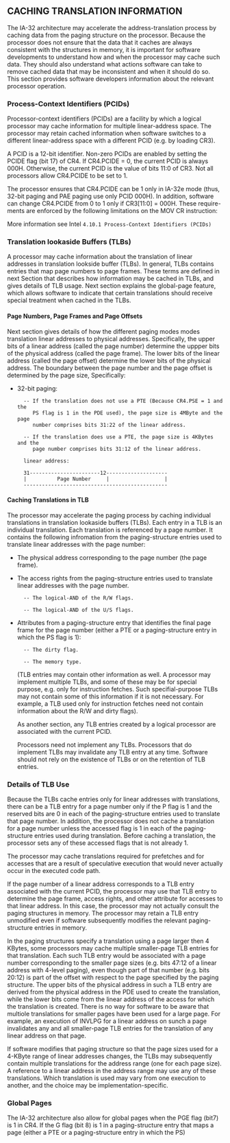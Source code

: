 CACHING TRANSLATION INFORMATION
--------------------------------------------------

  The IA-32 architecture may accelerate the address-translation process by
  caching data from the paging structure on the processor. Because the 
  processor does not ensure that the data that it caches are always 
  consistent with the structures in memory, it is important for software
  developments to understand how and when the processor may cache such data.
  They should also understand what actions software can take to remove cached
  data that may be inconsistent and when it should do so. This section
  provides software developers information about the relevant processor
  operation.

### Process-Context Identifiers (PCIDs)

  Processor-context identifiers (PCIDs) are a facility by which a logical
  processor may cache information for multiple linear-address space. The 
  processor may retain cached information when software switches to a 
  different linear-address space with a different PCID (e.g. by loading CR3).

  A PCID is a 12-bit identifier. Non-zero PCIDs are enabled by setting the
  PCIDE flag (bit 17) of CR4. If CR4.PCIDE = 0, the current PCID is always
  000H. Otherwise, the current PCID is the value of bits 11:0 of CR3. Not
  all processors allow CR4.PCIDE to be set to 1.

  The processor ensures that CR4.PCIDE can be 1 only in IA-32e mode (thus,
  32-bit paging and PAE paging use only PCID 000H). In addition, software
  can change CR4.PCIDE from 0 to 1 only if CR3[11:0] = 000H. These require-
  ments are enforced by the following limitations on the MOV CR instruction:

  More information see Intel `4.10.1 Process-Context Identifiers (PCIDs)` 

### Translation lookaside Buffers (TLBs)

  A processor may cache information about the translation of linear addresses
  in translation lookside buffer (TLBs). In general, TLBs contains entries
  that map page numbers to page frames. These terms are defined in next
  Section that describes how information may be cached in TLBs, and gives
  details of TLB usage. Next section explains the global-page feature,
  which allows software to indicate that certain translations should receive
  special treatment when cached in the TLBs.

#### Page Numbers, Page Frames and Page Offsets

  Next section gives details of how the different paging modes modes
  translation linear addresses to physical addresses. Specifically, the upper
  bits of a linear address (called the page number) determine the uppper bits
  of the physical address (called the page frame). The lower bits of the 
  linear address (called the page offset) determine the lower bits of the
  physical address. The boundary between the page number and the page offset
  is determined by the page size, Specifically:

  * 32-bit paging:

    ```
      -- If the translation does not use a PTE (Because CR4.PSE = 1 and the 
         PS flag is 1 in the PDE used), the page size is 4MByte and the page
         number comprises bits 31:22 of the linear address.

      -- If the translation does use a PTE, the page size is 4KBytes and the
         page number comprises bits 31:12 of the linear address.

      linear address:

      31-----------------------12--------------------
      |          Page Number     |                  |
      -----------------------------------------------
    ```

#### Caching Translations in TLB

  The processor may accelerate the paging process by caching individual
  translations in translation lookaside buffers (TLBs). Each entry in a TLB
  is an individual translation. Each translation is referenced by a page
  number. It contains the following infromation from the paging-structure
  entries used to translate linear addresses with the page number:

  * The physical address corresponding to the page number (the page frame).

  * The access rights from the paging-structure entries used to translate
    linear addresses with the page number.

    ```
      -- The logical-AND of the R/W flags.

      -- The logical-AND of the U/S flags.

    ```
  * Attributes from a paging-structure entry that identifies the final page
    frame for the page number (either a PTE or a paging-structure entry
    in which the PS flag is 1):

    ```
      -- The dirty flag.

      -- The memory type.
    ```

    (TLB entries may contain other information as well. A processor may
    implement multiple TLBs, and some of these may be for special purpose,
    e.g. only for instruction fetches. Such specifial-purpose TLBs may not
    contain some of this information if it is not necessary. For example,
    a TLB used only for instruction fetches need not contain information
    about the R/W and dirty flags).

    As another section, any TLB entries created by a logical processor are
    associated with the current PCID.

    Processors need not implement any TLBs. Processors that do implement TLBs
    may invalidate any TLB entry at any time. Software should not rely on the 
    existence of TLBs or on the retention of TLB entries.

### Details of TLB Use

  Because the TLBs cache entries only for linear addresses with translations,
  there can be a TLB entry for a page number only if the P flag is 1 and the
  reserved bits are 0 in each of the paging-structure entries used to
  translate that page number. In addition, the processor does not cache a
  translation for a page number unless the accessed flag is 1 in each of the
  paging-structure entries used during translation. Before caching a 
  translation, the processor sets any of these accessed flags that is not 
  already 1.

  The processor may cache translations required for prefetches and for
  accesses that are a result of speculative execution that would never
  actually occur in the executed code path.

  If the page number of a linear address corresponds to a TLB entry associated
  with the current PCID, the processor may use that TLB entry to determine
  the page frame, access rights, and other attribute for accesses to that
  linear address. In this case, the processor may not actually consult the
  paging structures in memory. The processor may retain a TLB entry unmodified
  even if software subsequently modifies the relevant paging-structure
  entries in memory. 

  In the paging structures specify a translation using a page larger then
  4 KBytes, some processors may cache multiple smaller-page TLB entries for
  that translation. Each such TLB entry would be associated with a page
  number corresponding to the smaller page sizes (e.g. bits 47:12 of a linear
  address with 4-level paging), even though part of that number (e.g. bits 
  20:12) is part of the offset with respect to the page specified by the 
  paging structure. The upper bits of the physical address in such a TLB entry
  are derived from the physical address in the PDE used to create the 
  translation, while the lower bits come from the linear address of the access
  for which the translation is created. There is no way for software to be
  aware that multiole translations for smaller pages have been used for a
  large page. For example, an execution of INVLPG for a linear address on sunch
  a page invalidates any and all smaller-page TLB entries for the translation
  of any linear address on that page.

  If software modifies that paging structure so that the page sizes used for
  a 4-KByte range of linear addresses changes, the TLBs may subsequently
  contain multiple translations for the address range (one for each page size).
  A reference to a linear address in the address range may use any of these
  translations. Which translation is used may vary from one execution to
  another, and the choice may be implementation-specific.

### Global Pages

  The IA-32 architecture also allow for global pages when the PGE flag (bit7)
  is 1 in CR4. If the G flag (bit 8) is 1 in a paging-structure entry that maps
  a page (either a PTE or a paging-structure entry in which the PS)
